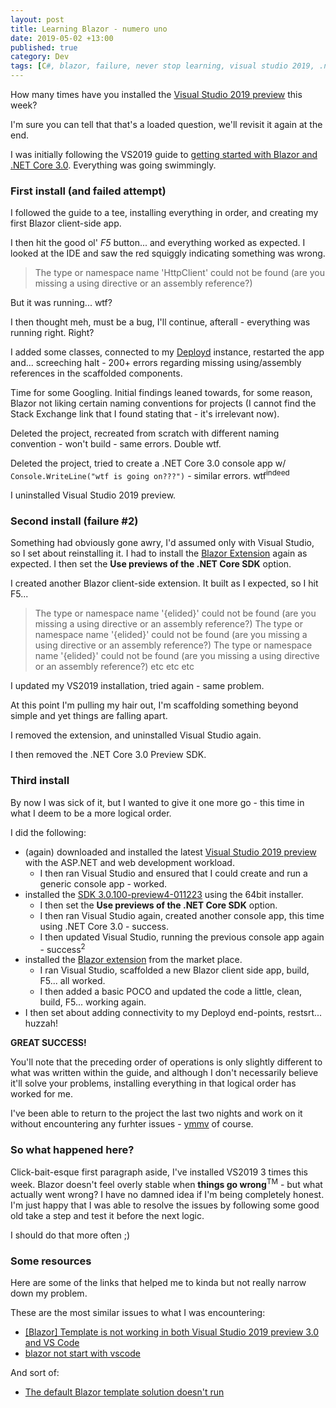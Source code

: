 ```yaml
---
layout: post
title: Learning Blazor - numero uno
date: 2019-05-02 +13:00
published: true
category: Dev
tags: [C#, blazor, failure, never stop learning, visual studio 2019, .net core 3.0, better late than never]
---
```


How many times have you installed the [Visual Studio 2019 preview](https://visualstudio.microsoft.com/vs/preview/) this week?

I'm sure you can tell that that's a loaded question, we'll revisit it again at the end.

I was initially following the VS2019 guide to [getting started with Blazor and .NET Core 3.0](https://docs.microsoft.com/en-us/aspnet/core/blazor/get-started?view=aspnetcore-3.0&tabs=visual-studio). Everything was going swimmingly.


### First install (and failed attempt)

I followed the guide to a tee, installing everything in order, and creating my first Blazor client-side app.

I then hit the good ol' *F5* button... and everything worked as expected. I looked at the IDE and saw the red squiggly indicating something was wrong.

> The type or namespace name 'HttpClient' could not be found (are you missing a using directive or an assembly reference?)

But it was running... wtf?

I then thought meh, must be a bug, I'll continue, afterall - everything was running right. Right?

I added some classes, connected to my [Deployd](https://deployd.com/) instance, restarted the app and... screeching halt - 200+ errors regarding missing using/assembly references in the scaffolded components.

Time for some Googling. Initial findings leaned towards, for some reason, Blazor not liking certain naming conventions for projects (I cannot find the Stack Exchange link that I found stating that - it's irrelevant now).

Deleted the project, recreated from scratch with different naming convention - won't build - same errors. Double wtf.

Deleted the project, tried to create a .NET Core 3.0 console app w/ `Console.WriteLine("wtf is going on???")` - similar errors. wtf<sup>indeed</sup>

I uninstalled Visual Studio 2019 preview.


### Second install (failure #2)

Something had obviously gone awry, I'd assumed only with Visual Studio, so I set about reinstalling it. I had to install the [Blazor Extension](https://go.microsoft.com/fwlink/?linkid=870389) again as expected. I then set the **Use previews of the .NET Core SDK** option.

I created another Blazor client-side extension. It built as I expected, so I hit F5...

> The type or namespace name '{elided}' could not be found (are you missing a using directive or an assembly reference?)
> The type or namespace name '{elided}' could not be found (are you missing a using directive or an assembly reference?)
> The type or namespace name '{elided}' could not be found (are you missing a using directive or an assembly reference?)
> etc etc etc

I updated my VS2019 installation, tried again - same problem.

At this point I'm pulling my hair out, I'm scaffolding something beyond simple and yet things are falling apart.

I removed the extension, and uninstalled Visual Studio again.

I then removed the .NET Core 3.0 Preview SDK.


### Third install

By now I was sick of it, but I wanted to give it one more go - this time in what I deem to be a more logical order.

I did the following:
- (again) downloaded and installed the latest [Visual Studio 2019 preview](https://visualstudio.microsoft.com/vs/preview/) with the ASP.NET and web development workload.
  - I then ran Visual Studio and ensured that I could create and run a generic console app - worked.
- installed the [SDK 3.0.100-preview4-011223](https://dotnet.microsoft.com/download/thank-you/dotnet-sdk-3.0.100-preview4-windows-x64-installer) using the 64bit installer.
  - I then set the **Use previews of the .NET Core SDK** option.
  - I then ran Visual Studio again, created another console app, this time using .NET Core 3.0 - success.
  - I then updated Visual Studio, running the previous console app again - success<sup>2</sup>
- installed the [Blazor extension](https://go.microsoft.com/fwlink/?linkid=870389) from the market place.
  - I ran Visual Studio, scaffolded a new Blazor client side app, build, F5... all worked.
  - I then added a basic POCO and updated the code a little, clean, build, F5... working again.
- I then set about adding connectivity to my Deployd end-points, restsrt... huzzah!

**GREAT SUCCESS!**

You'll note that the preceding order of operations is only slightly different to what was written within the guide, and although I don't necessarily believe it'll solve your problems, installing everything in that logical order has worked for me.

I've been able to return to the project the last two nights and work on it without encountering any furhter issues - [ymmv](https://dictionary.cambridge.org/dictionary/english/ymmv) of course.


### So what happened here?

Click-bait-esque first paragraph aside, I've installed VS2019 3 times this week. Blazor doesn't feel overly stable when **things go wrong**<sup>TM</sup> - but what actually went wrong? I have no damned idea if I'm being completely honest. I'm just happy that I was able to resolve the issues by following some good old take a step and test it before the next logic.

I should do that more often ;)


### Some resources

Here are some of the links that helped me to kinda but not really narrow down my problem.

These are the most similar issues to what I was encountering:
- [[Blazor] Template is not working in both Visual Studio 2019 preview 3.0 and VS Code](https://github.com/aspnet/AspNetCore/issues/7952)
- [blazor not start with vscode](https://github.com/Microsoft/vscode/issues/72701)

And sort of:
- [The default Blazor template solution doesn't run](https://github.com/aspnet/AspNetCore/issues/8074)
